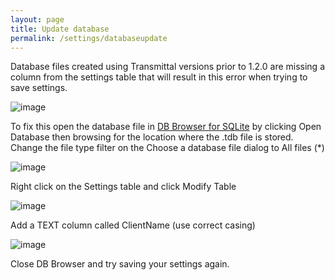 ```yaml
---
layout: page
title: Update database
permalink: /settings/databaseupdate
---
```

Database files created using Transmittal versions prior to 1.2.0 are missing a column from the settings table that will result in this error when trying to save settings.

![image](https://user-images.githubusercontent.com/1886088/178101409-41e3a247-1d88-43f6-994a-d724ba411f44.png)

To fix this open the database file in [DB Browser for SQLite](https://sqlitebrowser.org/) by clicking Open Database then browsing for the location where the .tdb file is stored.  Change the file type filter on the Choose a database file dialog to All files (*)

![image](https://user-images.githubusercontent.com/1886088/178101522-9c0798c2-de4f-47ee-b623-b30a5689aca1.png)

Right click on the Settings table and click Modify Table

![image](https://user-images.githubusercontent.com/1886088/178101647-e648e24b-0099-4c74-9685-57b6e97b0949.png)

Add a TEXT column called ClientName (use correct casing)

![image](https://user-images.githubusercontent.com/1886088/178101691-6dd4c523-0626-4a96-bf55-0ea4d5a13caa.png)

Close DB Browser and try saving your settings again.
